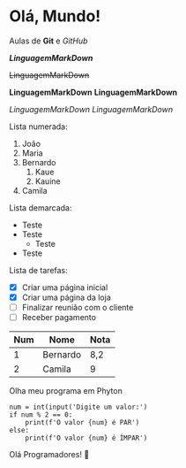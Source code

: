 # Olá, Mundo!
 Aulas de **Git** e *GitHub*

__*LinguagemMarkDown*__

~~LinguagemMarkDown~~

__LinguagemMarkDown__ **LinguagemMarkDown**

_LinguagemMarkDown_ *LinguagemMarkDown*

Lista numerada:

1. João
2. Maria
3. Bernardo
   1. Kaue
   2. Kauine
5. Camila

Lista demarcada:

* Teste
* Teste
   * Teste
* Teste

Lista de tarefas:

- [x] Criar uma página inicial
- [x] Criar uma página da loja
- [ ] Finalizar reunião com o cliente
- [ ] Receber pagamento

Num | Nome | Nota
---|---|---
1|Bernardo|8,2
2|Camila|9

Olha meu programa em Phyton
```
num = int(input('Digite um valor:')
if num % 2 == 0:
    print(f'O valor {num} é PAR')
else:
    print(f'O valor {num} é ÍMPAR')
```   

Olá Programadores! 🖖
